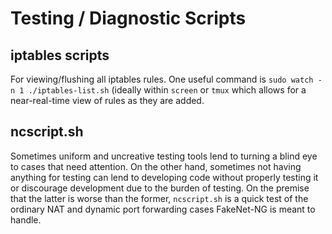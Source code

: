 # Testing / Diagnostic Scripts

## iptables scripts
For viewing/flushing all iptables rules. One useful command is `sudo watch -n 1
./iptables-list.sh` (ideally within `screen` or `tmux` which allows for a
near-real-time view of rules as they are added.

## ncscript.sh
Sometimes uniform and uncreative testing tools lend to turning a blind eye to
cases that need attention. On the other hand, sometimes not having anything for
testing can lend to developing code without properly testing it or discourage
development due to the burden of testing. On the premise that the latter is
worse than the former, `ncscript.sh` is a quick test of the ordinary NAT and
dynamic port forwarding cases FakeNet-NG is meant to handle.

